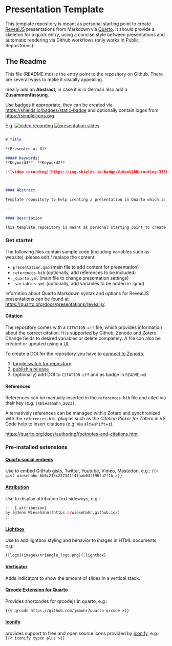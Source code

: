 
# Presentation Template

This template repository is meant as personal starting point to create [RevealJS](https://revealjs.com/) presentations from Markdown via [Quarto](https://quarto.org/). It should provide a skeleton for a quick entry, using a concise style between presentations and automatic rendering via Github workflows (only works in Public Repositories).

## The Readme

This file (README.md) is the entry point to the repository on Github. There are several ways to make it visually appealing. 

Ideally add an **Abstract**, in case it is in German also add a **Zusammenfassung**.

Use badges if appropriate, they can be created via https://shields.io/badges/static-badge and optionally contain logos from https://simpleicons.org. 

E.g. 
[![video recording](https://img.shields.io/badge/Video%20Recording-373b38?logo=youtube)](https://youtube.com)  [![presentation slides](https://img.shields.io/badge/Presentation%20Slides-373b38?logo=revealdotjs&logoColor=white)](https://wiesehahn.github.io/quarto_presentation_template/presentation.html)

```markdown

# Title

*(Presented at X)*

##### Keywords:
**Keyword1**, **Keyword2**

[![video recording](https://img.shields.io/badge/Video%20Recording-373b38?logo=youtube)](https://youtube.com)  [![presentation slides](https://img.shields.io/badge/Presentation%20Slides-373b38?logo=revealdotjs&logoColor=white)](https://wiesehahn.github.io/quarto_presentation_template/presentation.html)



#### Abstract

Template repository to help creating a presentation in Quarto which is rendered to RevealJS via Github Actions.

--- 

#### Description

This template repository is meant as personal starting point to create [RevealJS](https://revealjs.com/) presentations from Markdown via [Quarto](https://quarto.org/). It should provide a skeleton for a quick entry, using a concise style between presentations and automatic rendering via Github workflows (only works in Public Repositories).
```


### Get startet

The following files contain sample code (including variables such as website), please edit / replace the content:
- `presentation.qmd` (main file to add content for presentation) 
- `references.bib` (optionally, add references to be included)
- `_quarto.yml` (main file to change presentation settings)
- `_variables.yml` (optionally, add variables to be added in .qmd)

Informtion about Quarto Markdown syntax and options for RevealJS presentations can be found at https://quarto.org/docs/presentations/revealjs/.

#### Citation
The repository comes with a `CITATION.cff` file, which provides information about the correct citation. It is supported by Github, Zenodo and Zotero. 
Change fields to desired variables or delete completely. A file can also be created or updated using a [UI](https://citation-file-format.github.io/cff-initializer-javascript/#/).

To create a DOI for the repository you have to [connect to Zenodo](https://docs.github.com/de/repositories/archiving-a-github-repository/referencing-and-citing-content).

1. [toggle switch for repository](https://zenodo.org/account/settings/github/)
2. [ publish a release](https://docs.github.com/de/repositories/releasing-projects-on-github/managing-releases-in-a-repository)
3. (optionally) add DOI to `CITATION.cff` and as badge in `README.md`


#### References

References can be manually inserted in the `references.bib` file and cited via their key (e.g. `[@Wiesehahn_2023]`. 

Alternatively references can be managed within Zotero and synchronized with the `references.bib`,  plugins such as the *Citation Picker for Zotero* in VS Code help to insert citations (e.g. via `alt`+`shift`+`z`).

https://quarto.org/docs/authoring/footnotes-and-citations.html


### Pre-installed extensions

#### [Quarto social embeds](https://github.com/sellorm/quarto-social-embeds)

Use to embed GitHub gists, Twitter, Youtube, Vimeo, Mastodon, e.g.:
`{{< gist wiesehahn 6b6c215c227341f4faab03ff96fa7f1b >}}`

#### [Attribution](https://github.com/quarto-ext/attribution)

Use to display attribution text sideways, e.g.:
```r
::: {.attribution}
by [@Jens Wiesehahn](https://wiesehahn.github.io/)
:::
```

#### [Lightbox](https://github.com/quarto-ext/lightbox)

Use to add lightbox styling and behavior to images in HTML documents, e.g.:

`![logo](images/triangle_logo.png){.lightbox}`

#### [Verticator](https://github.com/Martinomagnifico/quarto-verticator)

Adds indicators to show the amount of slides in a vertical stack.

#### [Qrcode Extension for Quarto](https://github.com/jmbuhr/quarto-qrcode)

Provides shortcodes for qrcodejs in quarto, e.g.:

`{{< qrcode https://github.com/jmbuhr/quarto-qrcode >}}`

#### [Iconify](https://github.com/mcanouil/quarto-iconify)

provides support to free and open source icons provided by [Iconify](https://icon-sets.iconify.design/), e.g.:
`{{< iconify typcn plus >}}`